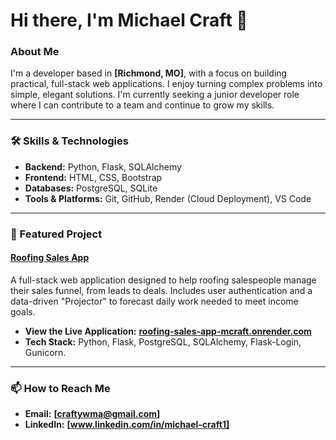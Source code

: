 # Hi there, I'm Michael Craft 👋

### About Me
I'm a developer based in **[Richmond, MO]**, with a focus on building practical, full-stack web applications. I enjoy turning complex problems into simple, elegant solutions. I'm currently seeking a junior developer role where I can contribute to a team and continue to grow my skills.

---

### 🛠️ Skills & Technologies

* **Backend:** Python, Flask, SQLAlchemy
* **Frontend:** HTML, CSS, Bootstrap
* **Databases:** PostgreSQL, SQLite
* **Tools & Platforms:** Git, GitHub, Render (Cloud Deployment), VS Code

---

### 🚀 Featured Project

#### [Roofing Sales App](https://github.com/michaelcraft-ops/Roofing-Sales-App)
A full-stack web application designed to help roofing salespeople manage their sales funnel, from leads to deals. Includes user authentication and a data-driven "Projector" to forecast daily work needed to meet income goals.

* **View the Live Application:** **[roofing-sales-app-mcraft.onrender.com](https://roofing-sales-app-mcraft.onrender.com/)**
* **Tech Stack:** Python, Flask, PostgreSQL, SQLAlchemy, Flask-Login, Gunicorn.

---

### 📫 How to Reach Me

* **Email:** **[craftywma@gmail.com]**
* **LinkedIn:** **[www.linkedin.com/in/michael-craft1]**
